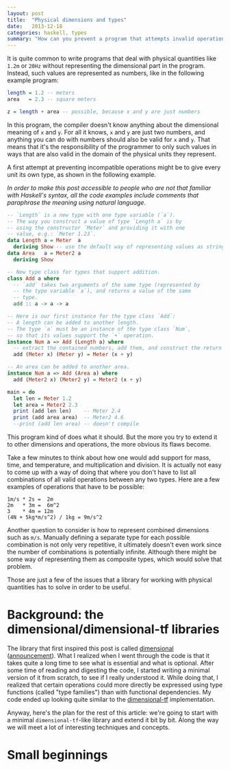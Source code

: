 ```yaml
---
layout: post
title:  "Physical dimensions and types"
date:   2013-12-18
categories: haskell, types
summary: "How can you prevent a program that attempts invalid operations on physical quantities from running? Basically by representing them as types. Basically."
---
```


It is quite common to write programs that deal with physical quantities like `1.2m` or `20Hz` without representing the dimensional part in the program. Instead, such values are represented as numbers, like in the following example program:

```haskell
length = 1.2 -- meters
area   = 2.3 -- square meters

z = length + area -- possible, because x and y are just numbers
```

In this program, the compiler doesn't know anything about the dimensional meaning of `x` and `y`. For all it knows, `x` and `y` are just two numbers, and anything you can do with numbers should also be valid for `x` and `y`. That means that it's the responsibility of the programmer to only such values in ways that are also valid in the domain of the physical units they represent.

A first attempt at preventing incompatible operations might be to give every unit its own type, as shown in the following example.

<i>In order to make this post accessible to people who are not that familiar with Haskell's syntax, all the code examples include comments that paraphrase the meaning using natural language.</i>

```haskell
-- `Length` is a new type with one type variable (`a`).
-- The way you construct a value of type `Length a` is by
-- using the constructor `Meter` and providing it with one
-- value, e.g.: `Meter 1.23`.
data Length a = Meter  a
  deriving Show -- use the default way of representing values as strings
data Area   a = Meter2 a
  deriving Show

-- New type class for types that support addition.
class Add a where
  -- `add` takes two arguments of the same type (represented by
  -- the type variable `a`), and returns a value of the same
  -- type.
  add :: a -> a -> a

-- Here is our first instance for the type class `Add`:
-- A length can be added to another length.
-- The type `a` must be an instance of the type class `Num`,
-- so that its values support the `+` operation.
instance Num a => Add (Length a) where
  -- extract the contained numbers, add them, and construct the return value
  add (Meter x) (Meter y) = Meter (x + y)

-- An area can be added to another area.
instance Num a => Add (Area a) where
  add (Meter2 x) (Meter2 y) = Meter2 (x + y)

main = do
  let len = Meter 1.2
  let area = Meter2 2.3
  print (add len len)    -- Meter 2.4
  print (add area area)  -- Meter2 4.6
  --print (add len area) -- doesn't compile
```

This program kind of does what it should. But the more you try to extend it to other dimensions and operations, the more obvious its flaws become.

Take a few minutes to think about how one would add support for mass, time, and temperature, and multiplication and division. It is actually not easy to come up with a way of doing that where you don't have to list all combinations of all valid operations between any two types. Here are a few examples of operations that have to be possible:

````
1m/s * 2s =  2m
2m   * 3m =  6m^2
3    * 4m = 12m
(4N + 5kg*m/s^2) / 1kg = 9m/s^2
````

Another question to consider is how to represent combined dimensions such as `m/s`. Manually defining a separate type for each possible combination is not only very repetitive, it ultimately doesn't even work since the number of combinations is potentially infinite. Although there might be some way of representing them as composite types, which would solve that problem.

Those are just a few of the issues that a library for working with physical quantities has to solve in order to be useful.

# Background: the dimensional/dimensional-tf libraries

The library that first inspired this post is called [dimensional][1] ([announcement][2]). What I realized when I went through the code is that it takes quite a long time to see what is essential and what is optional. After some time of reading and digesting the code, I started writing a minimal version of it from scratch, to see if I really understood it. While doing that, I realized that certain operations could more directly be expressed using type functions (called "type families") than with functional dependencies. My code ended up looking quite similar to the [dimensional-tf][3] implementation.

Anyway, here's the plan for the rest of this article: we're going to start with a minimal `dimensional-tf`-like library and extend it bit by bit. Along the way we will meet a lot of interesting techniques and concepts.

# Small beginnings



[1]: https://code.google.com/p/dimensional/
[2]: http://www.haskell.org/pipermail/haskell/2006-December/018993.html
[3]: http://flygdynamikern.blogspot.de/2012/02/announce-dimensional-tf-010-statically.html
[physical_units]: http://www.haskell.org/haskellwiki/Physical_units
